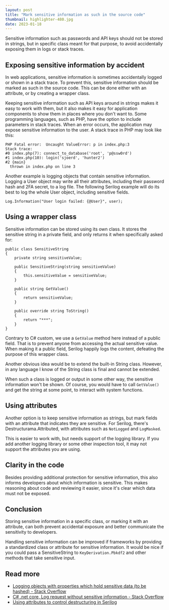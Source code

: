 ```yaml
---
layout: post
title: "Mark sensitive information as such in the source code"
thumbnail: highlighter-480.jpg
date: 2023-01-18
---
```


Sensitive information such as passwords and API keys should not be stored in strings, but in specific class meant for that purpose, to avoid accidentally exposing them in logs or stack traces.

<!-- Photo source: https://pixabay.com/nl/photos/markeerstift-kleuren-neon-markeren-1103715/ -->

## Exposing sensitive information by accident

In web applications, sensitive information is sometimes accidentally logged or shown in a stack trace. To prevent this, sensitive information should be marked as such in the source code. This can be done either with an attribute, or by creating a wrapper class.

Keeping sensitive information such as API keys around in strings makes it easy to work with them, but it also makes it easy for application components to show them in places where you don't want to. Some programming languages, such as PHP, have the option to include parameters in stack traces. When an error occurs, the application may expose sensitive information to the user. A stack trace in PHP may look like this:

```
PHP Fatal error:  Uncaught ValueError: p in index.php:3
Stack trace:
#0 index.php(7): connect_to_database('root', 'p@ssw0rd')
#1 index.php(10): login('sjoerd', 'hunter2')
#2 {main}
  thrown in index.php on line 3
```

Another example is logging objects that contain sensitive information. Logging a User object may write all their attributes, including their password hash and 2FA secret, to a log file. The following Serilog example will do its best to log the whole User object, including sensitive fields.

```
Log.Information("User login failed: {@User}", user);
```

## Using a wrapper class

Sensitive information can be stored using its own class. It stores the sensitive string in a private field, and only returns it when specifically asked for:

```
public class SensitiveString
{
    private string sensitiveValue;

    public SensitiveString(string sensitiveValue)
    {
        this.sensitiveValue = sensitiveValue;
    }

    public string GetValue()
    {
        return sensitiveValue;
    }

    public override string ToString()
    {
        return "***";
    }
}
```

Contrary to C# custom, we use a `GetValue` method here instead of a public field. That is to prevent anyone from accessing the actual sensitive value. When making it a public field, Serilog happily logs the content, defeating the purpose of this wrapper class.

Another obvious idea would be to extend the built-in String class. However, in any language I know of the String class is final and cannot be extended.

When such a class is logged or output in some other way, the sensitive information won't be shown. Of course, you would have to call `GetValue()` and get the string at some point, to interact with system functions.

## Using attributes

Another option is to keep sensitive information as strings, but mark fields with an attribute that indicates they are sensitive. For Serilog, there's Destructurama.Attributed, with attributes such as `NotLogged` and `LogMasked`.

This is easier to work with, but needs support of the logging library. If you add another logging library or some other inspection tool, it may not support the attributes you are using.

## Clarity in the code

Besides providing additional protection for sensitive information, this also informs developers about which information is sensitive. This makes reasoning about code and reviewing it easier, since it's clear which data must not be exposed.

## Conclusion

Storing sensitive information in a specific class, or marking it with an attribute, can both prevent accidental exposure and better communicate the sensitivity to developers.

Handling sensitive information can be improved if frameworks by providing a standardized class or attribute for sensitive information. It would be nice if you could pass a SensitiveString to `KeyDerivation.Pbkdf2` and other methods that take sensitive input.

## Read more

* [Logging objects with properties which hold sensitive data (to be hashed) - Stack Overflow](https://stackoverflow.com/questions/58670397/logging-objects-with-properties-which-hold-sensitive-data-to-be-hashed)
* [C# .net core, Log request without sensitive information - Stack Overflow](https://stackoverflow.com/questions/55104151/c-sharp-net-core-log-request-without-sensitive-information)
* [Using attributes to control destructuring in Serilog](https://nblumhardt.com/2014/07/using-attributes-to-control-destructuring-in-serilog/)

